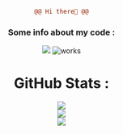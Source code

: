                                                         
<div align="center">

```diff
@@ Hi there👋 @@
```

### Some info about my code :

<p align="center">
<img src="https://forthebadge.com/images/badges/made-with-crayons.svg" alt"crayons"/>
<img src="https://forthebadge.com/images/badges/60-percent-of-the-time-works-every-time.svg" alt="works"/> 
</p>


# GitHub Stats :
![](https://github-readme-stats.vercel.app/api?username=paspielka&theme=radical&hide_border=false&include_all_commits=false&count_private=false)<br/>
![](https://github-readme-streak-stats.herokuapp.com/?user=paspielka&theme=radical&hide_border=false)<br/>
![](https://github-readme-stats.vercel.app/api/top-langs/?username=paspielka&theme=radical&hide_border=false&include_all_commits=false&count_private=false&layout=compact)

</div>
